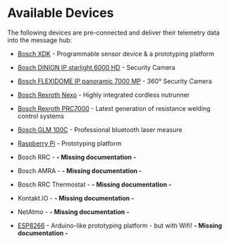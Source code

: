 # Available Devices

The following devices are pre-connected and deliver their telemetry data into the message hub:

- [Bosch XDK](BCX17_Bosch_XDK110.md) - Programmable sensor device & a prototyping platform
- [Bosch DINION IP starlight 6000 HD](BCX17_Bosch_DINION_IP_starlight_6000_HD.md) - Security Camera
- [Bosch FLEXIDOME IP panoramic 7000 MP](BCX17_Bosch_FLEXIDOME_IP_panoramic_7000_MP.md) - 360° Security Camera 
- [Bosch Rexroth Nexo](BCX17_Bosch_Nexo.md) - Highly integrated cordless nutrunner
- [Bosch Rexroth PRC7000](BCX17_Bosch_PRC7000.md) - Latest generation of resistance welding control systems
- [Bosch GLM 100C](BCX_Bosch_GLM100C.md) - Professional bluetooth laser measure
- [Raspberry Pi](Raspberry_Pi/) - Prototyping platform 


- Bosch RRC - **- Missing documentation -**
- Bosch AMRA - **- Missing documentation -**
- Bosch RRC Thermostat - **- Missing documentation -**

- Kontakt.IO - **- Missing documentation -**
- NetAtmo - **- Missing documentation -**


- [ESP8266](esp8266/) - Arduino-like prototyping platform - but with Wifi! **- Missing documentation -**

